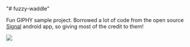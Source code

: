 "# fuzzy-waddle"

Fun GIPHY sample project.  Borrowed a lot of code from the open source <a href="https://github.com/signalapp/Signal-Android">Signal</a> android app, so giving most of the credit to them!

<image src="screenshot.jpg"/>
